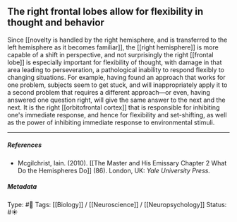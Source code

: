 ## The right frontal lobes allow for flexibility in thought and behavior # 

Since [[novelty is handled by the right hemisphere, and is transferred to the left hemisphere as it becomes familiar]], the [[right hemisphere]] is more capable of a shift in perspective, and not surprisingly the right [[frontal lobe]] is especially important for flexibility of thought, with damage in that area leading to perseveration, a pathological inability to respond flexibly to changing situations. For example, having found an approach that works for one problem, subjects seem to get stuck, and will inappropriately apply it to a second problem that requires a different approach—or even, having answered one question right, will give the same answer to the next and the next. It is the right [[orbitofrontal cortex]] that is responsible for inhibiting one's immediate response, and hence for flexibility and set-shifting, as well as the power of inhibiting immediate response to environmental stimuli.

___

##### References

- Mcgilchrist, Iain. (2010). [[The Master and His Emissary Chapter 2 What Do the Hemispheres Do]] (86). London, UK: _Yale University Press._

##### Metadata

Type: #🔴 
Tags: [[Biology]] / [[Neuroscience]] / [[Neuropsychology]]
Status: #☀️ 